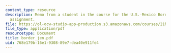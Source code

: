 ```yaml
---
content_type: resource
description: Memo from a student in the course for the U.S.-Mexico Border Relations
  assignment.
file: https://ol-ocw-studio-app-production.s3.amazonaws.com/courses/21h-221-the-places-of-migration-in-united-states-history-fall-2006/768e179b16e1930889e7dea40e911fe4_border_jen.pdf
file_type: application/pdf
resourcetype: Document
title: border_jen.pdf
uid: 768e179b-16e1-9308-89e7-dea40e911fe4
---
```

